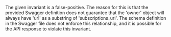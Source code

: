 The given invariant is a false-positive. The reason for this is that the provided Swagger definition does not guarantee that the 'owner' object will always have 'url' as a substring of 'subscriptions_url'. The schema definition in the Swagger file does not enforce this relationship, and it is possible for the API response to violate this invariant.
